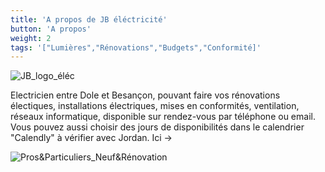 ```yaml
---
title: 'A propos de JB éléctricité'
button: 'A propos'
weight: 2
tags: '["Lumières","Rénovations","Budgets","Conformité]'
---
```


![JB_logo_éléc](/images/JBéléctricité.png)

Electricien entre Dole et Besançon, pouvant faire vos rénovations électiques, installations électriques, mises en conformités, ventilation, réseaux informatique, disponible sur rendez-vous par téléphone ou email.
Vous pouvez aussi choisir des jours de disponibilités dans le calendrier "Calendly" à vérifier avec Jordan. Ici ->

![Pros&Particuliers_Neuf&Rénovation](/images/PP&NR.png)
